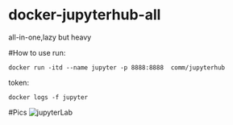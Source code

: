 # docker-jupyterhub-all
all-in-one,lazy but heavy


#How to use
run:

```
docker run -itd --name jupyter -p 8888:8888  comm/jupyterhub
```

token:

```
docker logs -f jupyter
```

#Pics
![jupyterLab](https://my.pcloud.com/publink/show?code=XZje4G7ZzRD7SSUOvb8xVwqEOJY1VHIL2M7k)
